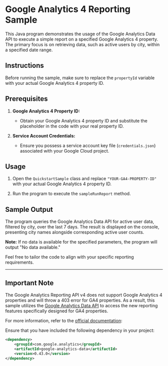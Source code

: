 # Google Analytics 4 Reporting Sample

This Java program demonstrates the usage of the Google Analytics Data API to execute a simple report on a specified Google Analytics 4 property. The primary focus is on retrieving data, such as active users by city, within a specified date range.

## Instructions

Before running the sample, make sure to replace the `propertyId` variable with your actual Google Analytics 4 property ID.

## Prerequisites

1. **Google Analytics 4 Property ID:**
   - Obtain your Google Analytics 4 property ID and substitute the placeholder in the code with your real property ID.

2. **Service Account Credentials:**
   - Ensure you possess a service account key file (`credentials.json`) associated with your Google Cloud project.

## Usage

1. Open the `QuickstartSample` class and replace `"YOUR-GA4-PROPERTY-ID"` with your actual Google Analytics 4 property ID.

2. Run the program to execute the `sampleRunReport` method.

## Sample Output

The program queries the Google Analytics Data API for active user data, filtered by city, over the last 7 days. The result is displayed on the console, presenting city names alongside corresponding active user counts.

**Note:** If no data is available for the specified parameters, the program will output "No data available."

Feel free to tailor the code to align with your specific reporting requirements.

---
## Important Note

The Google Analytics Reporting API v4 does not support Google Analytics 4 properties and will throw a 403 error for GA4 properties. As a result, this sample utilizes the [Google Analytics Data API](https://developers.google.com/analytics/devguides/reporting/data/v1) to access the new reporting features specifically designed for GA4 properties.

For more information, refer to the [official documentation](https://developers.google.com/analytics/devguides/reporting/core/v4):

Ensure that you have included the following dependency in your project:

```xml
<dependency>
    <groupId>com.google.analytics</groupId>
    <artifactId>google-analytics-data</artifactId>
    <version>0.43.0</version>
</dependency>
```
